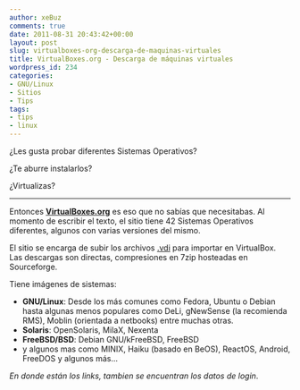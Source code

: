 ```yaml
---
author: xeBuz
comments: true
date: 2011-08-31 20:43:42+00:00
layout: post
slug: virtualboxes-org-descarga-de-maquinas-virtuales
title: VirtualBoxes.org - Descarga de máquinas virtuales
wordpress_id: 234
categories:
- GNU/Linux
- Sitios
- Tips
tags:
- tips
- linux
---
```


¿Les gusta probar diferentes Sistemas Operativos?

¿Te aburre instalarlos?

¿Virtualizas?



---
Entonces [**VirtualBoxes.org**](http://virtualboxes.org/) es eso que no sabías que necesitabas. Al momento de escribir el texto, el sitio tiene 42 Sistemas Operativos diferentes, algunos con varias versiones del mismo.

El sitio se encarga de subir los archivos [.vdi](http://filext.com/file-extension/VDI) para importar en VirtualBox. Las descargas son directas, compresiones en 7zip hosteadas en Sourceforge.


Tiene imágenes de sistemas:




- **GNU/Linux**: Desde los más comunes como Fedora, Ubuntu o Debian hasta algunas menos populares como DeLi, gNewSense (la recomienda RMS), Moblin (orientada a netbooks) entre muchas otras.
- **Solaris**: OpenSolaris, MilaX, Nexenta
- **FreeBSD/BSD**: Debian GNU/kFreeBSD, FreeBSD
- y algunos mas como MINIX, Haiku (basado en BeOS), ReactOS, Android, FreeDOS y algunos más...



_En donde están los links, tambien se encuentran los datos de login_.
